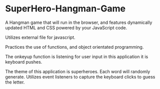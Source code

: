 # SuperHero-Hangman-Game

A Hangman game that will run in the browser, and features dynamically updated HTML and CSS powered by your JavaScript code.


Utilizes external file for javascript.

Practices the use of functions, and object orientated programming. 


The onkeyup function is listening for user input in this application it is keyboard pushes.


The theme of this application is superheroes. Each word will randomly generate. Utilizes event listeners to capture the keyboard clicks to guess the letter. 
